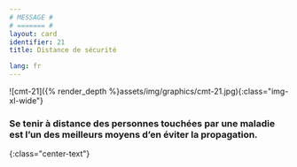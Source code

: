 ```yaml
---
# MESSAGE #
# ======= #
layout: card
identifier: 21
title: Distance de sécurité

lang: fr
---
```


![cmt-21]({% render_depth %}assets/img/graphics/cmt-21.jpg){:class="img-xl-wide"}

### Se tenir à distance des personnes touchées par une maladie est l’un des meilleurs moyens d’en éviter la propagation.
{:class="center-text"}